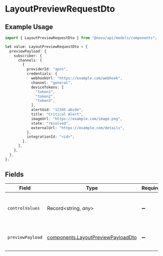 # LayoutPreviewRequestDto

## Example Usage

```typescript
import { LayoutPreviewRequestDto } from "@novu/api/models/components";

let value: LayoutPreviewRequestDto = {
  previewPayload: {
    subscriber: {
      channels: [
        {
          providerId: "apns",
          credentials: {
            webhookUrl: "https://example.com/webhook",
            channel: "general",
            deviceTokens: [
              "token1",
              "token2",
              "token3",
            ],
            alertUid: "12345-abcde",
            title: "Critical Alert",
            imageUrl: "https://example.com/image.png",
            state: "resolved",
            externalUrl: "https://example.com/details",
          },
          integrationId: "<id>",
        },
      ],
    },
  },
};
```

## Fields

| Field                                                                                    | Type                                                                                     | Required                                                                                 | Description                                                                              |
| ---------------------------------------------------------------------------------------- | ---------------------------------------------------------------------------------------- | ---------------------------------------------------------------------------------------- | ---------------------------------------------------------------------------------------- |
| `controlValues`                                                                          | Record<string, *any*>                                                                    | :heavy_minus_sign:                                                                       | Optional control values for layout preview                                               |
| `previewPayload`                                                                         | [components.LayoutPreviewPayloadDto](../../models/components/layoutpreviewpayloaddto.md) | :heavy_minus_sign:                                                                       | Optional payload for layout preview                                                      |